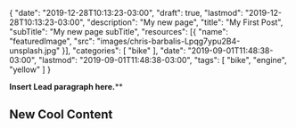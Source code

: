 {
   "date": "2019-12-28T10:13:23-03:00",
   "draft": true,
   "lastmod": "2019-12-28T10:13:23-03:00",
   "description": "My new page",
   "title": "My First Post",
   "subTitle": "My new page subTitle",
   "resources": [{
        "name": "featuredImage",
        "src": "images/chris-barbalis-Lpqg7ypu2B4-unsplash.jpg"
    }],
     "categories": [
        "bike"
    ],
    "date": "2019-09-01T11:48:38-03:00",
    "lastmod": "2019-09-01T11:48:38-03:00",
    "tags": [
        "bike",
        "engine",
        "yellow"
    ]
}

**Insert Lead paragraph here.****

## New Cool Content